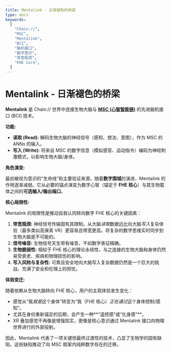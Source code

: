 ```yaml
---
title: Mentalink - 日渐褪色的桥梁
type: docs
keywords:
  [
    "Chain://",
    "MSC",
    "Mentalink",
    "BCI",
    "脑机接口",
    "数字意识",
    "带宽瓶颈",
    "FHE Core",
  ]
---
```


# Mentalink - 日渐褪色的桥梁

**Mentalink** 是 Chain:// 世界中连接生物大脑与 **[MSC (心智智能链)](./MSC.md)** 的先进脑机接口 (BCI) 技术。

**功能:**

- **读取 (Read):** 解码生物大脑的神经信号（感知、想法、意图），作为 MSC 的 ANNs 的输入。
- **写入 (Write):** 将来自 MSC 的数字信息（模拟感官、运动指令）编码为神经刺激模式，以影响生物大脑/身体。

**角色演变:**

最初被视为意识的“生命线”和主要验证来源，随着**数字围城**的演进，Mentalink 的作用逐渐减弱。它从必要的锚点演变为数字心智（锚定于 **FHE 核心**）与其生物载体之间的**可选输入/输出端口**。

**核心局限性:**

Mentalink 的局限性是推动自我认同转向数字 FHE 核心的关键因素：

1.  **带宽瓶颈:** 神经信号传输固有其限制。从大脑*读取*数据远比向大脑*写入*复杂体验（最多类似高保真 VR）更容易且带宽更高。将复杂的数字思维实时同步到生物大脑是不可能的。
2.  **信号噪音:** 生物信号天生带有噪音，不如数字表征精确。
3.  **生物脆弱性:** 相较于 FHE 核心的理论永续性，与之连接的生物大脑和身体仍然易受衰老、疾病和物理损伤的影响。
4.  **写入风险与复杂性:** 可靠且安全地向大脑写入复杂数据仍然是一个巨大的挑战，充满了安全和伦理上的担忧。

**体验变迁:**

随着依赖从生物大脑转向 FHE 核心，用户的主观体验发生变化：

- 感觉从“我*就是*这个身体”转变为“我（FHE 核心）*正在通过*这个身体控制/感知”。
- 尤其在身份重新锚定的后期，会产生一种**“遥控感”或“化身感”**。
- XR 叠加感觉不再像是增强现实，更像是核心意识通过 Mentalink 接口向物理世界进行的外部投射。

因此，Mentalink 代表了一项关键但最终过渡性的技术，凸显了生物学的固有缺陷，这些缺陷推动了向 MSC 框架内纯粹数字存在的迁移。
